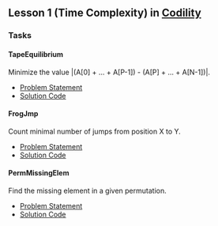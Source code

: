 ## Lesson 1 (Time Complexity) in [Codility](https://codility.com/programmers/lessons/1)

### Tasks

#### TapeEquilibrium
Minimize the value |(A[0] + ... + A[P-1]) - (A[P] + ... + A[N-1])|.
* [Problem Statement](https://github.com/samiulhoque/codility-lessons/blob/master/src/Lesson01/TapeEquilibrium.md)
* [Solution Code](https://github.com/samiulhoque/codility-lessons/blob/master/src/Lesson01/TapeEquilibrium.php)

#### FrogJmp
Count minimal number of jumps from position X to Y.
* [Problem Statement](https://github.com/samiulhoque/codility-lessons/blob/master/src/Lesson01/FrogJmp.md)
* [Solution Code](https://github.com/samiulhoque/codility-lessons/blob/master/src/Lesson01/FrogJmp.php)

#### PermMissingElem
Find the missing element in a given permutation.
* [Problem Statement](https://github.com/samiulhoque/codility-lessons/blob/master/src/Lesson01/PermMissingElem.md)
* [Solution Code](https://github.com/samiulhoque/codility-lessons/blob/master/src/Lesson01/PermMissingElem.php)
